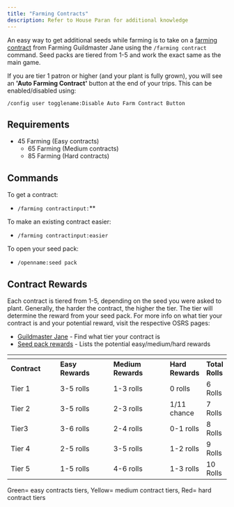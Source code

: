 ```yaml
---
title: "Farming Contracts"
description: Refer to House Paran for additional knowledge
---
```


An easy way to get additional seeds while farming is to take on a [farming contract](https://oldschool.runescape.wiki/w/Guildmaster_Jane#Farming_contracts) from Farming Guildmaster Jane using the `/farming contract` command. Seed packs are tiered from 1-5 and work the exact same as the main game.

If you are tier 1 patron or higher (and your plant is fully grown), you will see an **'Auto Farming Contract'** button at the end of your trips. This can be enabled/disabled using:

`/config user togglename:Disable Auto Farm Contract Button`

## Requirements

- 45 Farming (Easy contracts)
  - 65 Farming (Medium contracts)
  - 85 Farming (Hard contracts)

## Commands

To get a contract:

- `/farming contractinput:`\*\*

To make an existing contract easier:

- `/farming contractinput:easier`

To open your seed pack:

- `/openname:seed pack`

## Contract Rewards

Each contract is tiered from 1-5, depending on the seed you were asked to plant. Generally, the harder the contract, the higher the tier. The tier will determine the reward from your seed pack. For more info on what tier your contract is and your potential reward, visit the respective OSRS pages:

- [Guildmaster Jane](https://oldschool.runescape.wiki/w/Guildmaster_Jane) - Find what tier your contract is
- [Seed pack rewards](https://oldschool.runescape.wiki/w/Seed_pack) - Lists the potential easy/medium/hard rewards

<table><thead><tr><th width="133"></th><th width="153"></th><th width="170"></th><th></th><th></th></tr></thead><tbody><tr><td><strong>Contract</strong> </td><td><strong>Easy Rewards</strong></td><td><strong>Medium Rewards</strong></td><td><strong>Hard Rewards</strong></td><td><strong>Total Rolls</strong></td></tr><tr><td>Tier 1</td><td>3-5 rolls</td><td>1-3 rolls</td><td>0 rolls</td><td>6 Rolls</td></tr><tr><td>Tier 2</td><td>3-5 rolls</td><td>2-3 rolls</td><td>1/11 chance</td><td>7 Rolls</td></tr><tr><td>Tier3</td><td>3-6 rolls</td><td>2-4 rolls</td><td>0-1 rolls</td><td>8 Rolls</td></tr><tr><td>Tier 4</td><td>2-5 rolls</td><td>3-5 rolls</td><td>1-2 rolls</td><td>9 Rolls</td></tr><tr><td>Tier 5</td><td>1-5 rolls</td><td>4-6 rolls</td><td>1-3 rolls</td><td>10 Rolls</td></tr></tbody></table>

Green= easy contracts tiers, Yellow= medium contract tiers, Red= hard contract tiers
